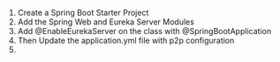 1) Create a Spring Boot Starter Project
2) Add the Spring Web and Eureka Server Modules 
3) Add @EnableEurekaServer on the class with @SpringBootApplication
4) Then Update the application.yml file with p2p configuration
5)